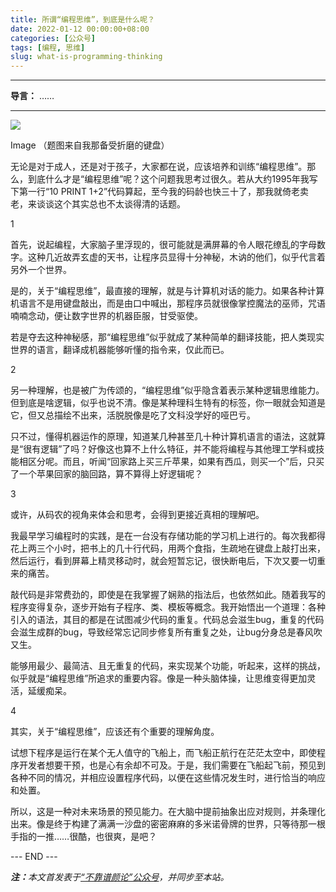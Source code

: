 ```yaml
---
title: 所谓“编程思维”，到底是什么呢？
date: 2022-01-12 00:00:00+08:00
categories: [公众号]
tags: [编程, 思维]
slug: what-is-programming-thinking
---
```


---

**导言：** ……

---

<img src="/uploads/2020-06-29/code.png" style="max-width:300px"/>

Image
（题图来自我那备受折磨的键盘）

无论是对于成人，还是对于孩子，大家都在说，应该培养和训练“编程思维”。那么，到底什么才是“编程思维”呢？这个问题我思考过很久。若从大约1995年我写下第一行“10 PRINT 1+2”代码算起，至今我的码龄也快三十了，那我就倚老卖老，来谈谈这个其实总也不太谈得清的话题。

1

首先，说起编程，大家脑子里浮现的，很可能就是满屏幕的令人眼花缭乱的字母数字。这种几近故弄玄虚的天书，让程序员显得十分神秘，木讷的他们，似乎代言着另外一个世界。

是的，关于“编程思维”，最直接的理解，就是与计算机对话的能力。如果各种计算机语言不是用键盘敲出，而是由口中喊出，那程序员就很像掌控魔法的巫师，咒语喃喃念动，便让数字世界的机器臣服，甘受驱使。

若是夺去这种神秘感，那“编程思维”似乎就成了某种简单的翻译技能，把人类现实世界的语言，翻译成机器能够听懂的指令来，仅此而已。

2

另一种理解，也是被广为传颂的，“编程思维”似乎隐含着表示某种逻辑思维能力。但到底是啥逻辑，似乎也说不清。像是某种理科生特有的标签，你一眼就会知道是它，但又总描绘不出来，活脱脱像是吃了文科没学好的哑巴亏。

只不过，懂得机器运作的原理，知道某几种甚至几十种计算机语言的语法，这就算是“很有逻辑”了吗？好像这也算不上什么特征，并不能将编程与其他理工学科或技能相区分呢。而且，听闻“回家路上买三斤苹果，如果有西瓜，则买一个”后，只买了一个苹果回家的脑回路，算不算得上好逻辑呢？

3

或许，从码农的视角来体会和思考，会得到更接近真相的理解吧。

我最早学习编程时的实践，是在一台没有存储功能的学习机上进行的。每次我都得花上两三个小时，把书上的几十行代码，用两个食指，生疏地在键盘上敲打出来，然后运行，看到屏幕上精灵移动时，就会短暂忘记，很快断电后，下次又要一切重来的痛苦。

敲代码是非常费劲的，即使是在我掌握了娴熟的指法后，也依然如此。随着我写的程序变得复杂，逐步开始有子程序、类、模板等概念。我开始悟出一个道理：各种引入的语法，其目的都是在试图减少代码的重复。代码总会滋生bug，重复的代码会滋生成群的bug，导致经常忘记同步修复所有重复之处，让bug分身总是春风吹又生。

能够用最少、最简洁、且无重复的代码，来实现某个功能，听起来，这样的挑战，似乎就是“编程思维”所追求的重要内容。像是一种头脑体操，让思维变得更加灵活，延缓痴呆。

4

其实，关于“编程思维”，应该还有个重要的理解角度。

试想下程序是运行在某个无人值守的飞船上，而飞船正航行在茫茫太空中，即使程序开发者想要干预，也是心有余却不可及。于是，我们需要在飞船起飞前，预见到各种不同的情况，并相应设置程序代码，以便在这些情况发生时，进行恰当的响应和处置。

所以，这是一种对未来场景的预见能力。在大脑中提前抽象出应对规则，并条理化出来。像是终于构建了满满一沙盘的密密麻麻的多米诺骨牌的世界，只等待那一根手指的一推……很酷，也很爽，是吧？

<div class="p-5 text-center">--- END ---</div>

<i><b>注：</b>本文首发表于[“不靠谱颜论”公众号](https://mp.weixin.qq.com/s/u7ihIMlpphHDeIx7ReDiwg)，并同步至本站。</i>
